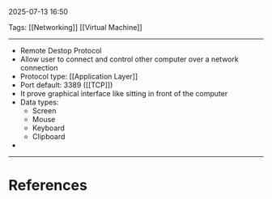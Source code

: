 2025-07-13 16:50

Tags: [[Networking]] [[Virtual Machine]] 

---

- Remote Destop Protocol
- Allow user to connect and control other computer over a network connection
- Protocol type: [[Application Layer]]
- Port default: 3389 ([[TCP]])
- It prove graphical interface like sitting in front of the computer
- Data types:
	- Screen 
	- Mouse
	- Keyboard
	- Clipboard
- 

---
# References